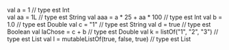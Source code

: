 val a = 1                                   // type est Int           
val aa = 1L                                 // type est String
val aaa = a * 25 + aa * 100                 // type est Int
val b = 1.0                                 // type est Double
val c = "1"                                 // type est String
val d = true                                // type est Boolean
val laChose = c + b                         // type est Double
val k = listOf("1", "2", "3")               // type est List<String>
val l = mutableListOf(true, false, true)    // type est List<Boolean>